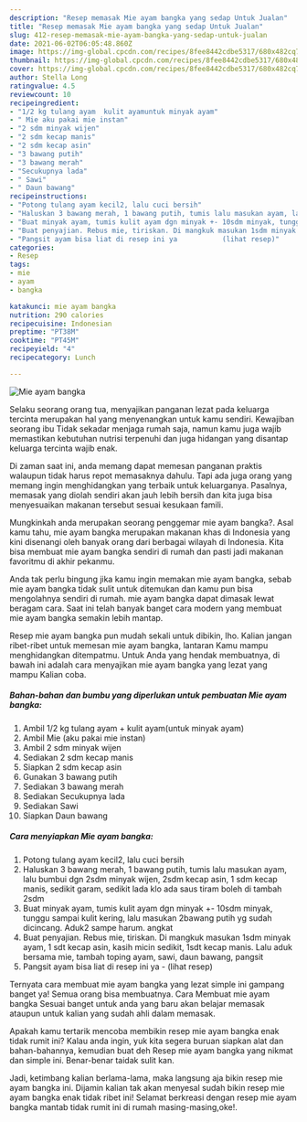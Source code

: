 ```yaml
---
description: "Resep memasak Mie ayam bangka yang sedap Untuk Jualan"
title: "Resep memasak Mie ayam bangka yang sedap Untuk Jualan"
slug: 412-resep-memasak-mie-ayam-bangka-yang-sedap-untuk-jualan
date: 2021-06-02T06:05:48.860Z
image: https://img-global.cpcdn.com/recipes/8fee8442cdbe5317/680x482cq70/mie-ayam-bangka-foto-resep-utama.jpg
thumbnail: https://img-global.cpcdn.com/recipes/8fee8442cdbe5317/680x482cq70/mie-ayam-bangka-foto-resep-utama.jpg
cover: https://img-global.cpcdn.com/recipes/8fee8442cdbe5317/680x482cq70/mie-ayam-bangka-foto-resep-utama.jpg
author: Stella Long
ratingvalue: 4.5
reviewcount: 10
recipeingredient:
- "1/2 kg tulang ayam  kulit ayamuntuk minyak ayam"
- " Mie aku pakai mie instan"
- "2 sdm minyak wijen"
- "2 sdm kecap manis"
- "2 sdm kecap asin"
- "3 bawang putih"
- "3 bawang merah"
- "Secukupnya lada"
- " Sawi"
- " Daun bawang"
recipeinstructions:
- "Potong tulang ayam kecil2, lalu cuci bersih"
- "Haluskan 3 bawang merah, 1 bawang putih, tumis lalu masukan ayam, lalu bumbui dgn 2sdm minyak wijen, 2sdm kecap asin, 1 sdm kecap manis, sedikit garam, sedikit lada klo ada saus tiram boleh di tambah 2sdm"
- "Buat minyak ayam, tumis kulit ayam dgn minyak +- 10sdm minyak, tunggu sampai kulit kering, lalu masukan 2bawang putih yg sudah dicincang. Aduk2 sampe harum. angkat"
- "Buat penyajian. Rebus mie, tiriskan. Di mangkuk masukan 1sdm minyak ayam, 1 sdt kecap asin, kasih micin sedikit, 1sdt kecap manis. Lalu aduk bersama mie, tambah toping ayam, sawi, daun bawang, pangsit"
- "Pangsit ayam bisa liat di resep ini ya           (lihat resep)"
categories:
- Resep
tags:
- mie
- ayam
- bangka

katakunci: mie ayam bangka 
nutrition: 290 calories
recipecuisine: Indonesian
preptime: "PT38M"
cooktime: "PT45M"
recipeyield: "4"
recipecategory: Lunch

---
```



![Mie ayam bangka](https://img-global.cpcdn.com/recipes/8fee8442cdbe5317/680x482cq70/mie-ayam-bangka-foto-resep-utama.jpg)

Selaku seorang orang tua, menyajikan panganan lezat pada keluarga tercinta merupakan hal yang menyenangkan untuk kamu sendiri. Kewajiban seorang ibu Tidak sekadar menjaga rumah saja, namun kamu juga wajib memastikan kebutuhan nutrisi terpenuhi dan juga hidangan yang disantap keluarga tercinta wajib enak.

Di zaman  saat ini, anda memang dapat memesan panganan praktis walaupun tidak harus repot memasaknya dahulu. Tapi ada juga orang yang memang ingin menghidangkan yang terbaik untuk keluarganya. Pasalnya, memasak yang diolah sendiri akan jauh lebih bersih dan kita juga bisa menyesuaikan makanan tersebut sesuai kesukaan famili. 



Mungkinkah anda merupakan seorang penggemar mie ayam bangka?. Asal kamu tahu, mie ayam bangka merupakan makanan khas di Indonesia yang kini disenangi oleh banyak orang dari berbagai wilayah di Indonesia. Kita bisa membuat mie ayam bangka sendiri di rumah dan pasti jadi makanan favoritmu di akhir pekanmu.

Anda tak perlu bingung jika kamu ingin memakan mie ayam bangka, sebab mie ayam bangka tidak sulit untuk ditemukan dan kamu pun bisa mengolahnya sendiri di rumah. mie ayam bangka dapat dimasak lewat beragam cara. Saat ini telah banyak banget cara modern yang membuat mie ayam bangka semakin lebih mantap.

Resep mie ayam bangka pun mudah sekali untuk dibikin, lho. Kalian jangan ribet-ribet untuk memesan mie ayam bangka, lantaran Kamu mampu menghidangkan ditempatmu. Untuk Anda yang hendak membuatnya, di bawah ini adalah cara menyajikan mie ayam bangka yang lezat yang mampu Kalian coba.

<!--inarticleads1-->

##### Bahan-bahan dan bumbu yang diperlukan untuk pembuatan Mie ayam bangka:

1. Ambil 1/2 kg tulang ayam + kulit ayam(untuk minyak ayam)
1. Ambil  Mie (aku pakai mie instan)
1. Ambil 2 sdm minyak wijen
1. Sediakan 2 sdm kecap manis
1. Siapkan 2 sdm kecap asin
1. Gunakan 3 bawang putih
1. Sediakan 3 bawang merah
1. Sediakan Secukupnya lada
1. Sediakan  Sawi
1. Siapkan  Daun bawang




<!--inarticleads2-->

##### Cara menyiapkan Mie ayam bangka:

1. Potong tulang ayam kecil2, lalu cuci bersih
1. Haluskan 3 bawang merah, 1 bawang putih, tumis lalu masukan ayam, lalu bumbui dgn 2sdm minyak wijen, 2sdm kecap asin, 1 sdm kecap manis, sedikit garam, sedikit lada klo ada saus tiram boleh di tambah 2sdm
1. Buat minyak ayam, tumis kulit ayam dgn minyak +- 10sdm minyak, tunggu sampai kulit kering, lalu masukan 2bawang putih yg sudah dicincang. Aduk2 sampe harum. angkat
1. Buat penyajian. Rebus mie, tiriskan. Di mangkuk masukan 1sdm minyak ayam, 1 sdt kecap asin, kasih micin sedikit, 1sdt kecap manis. Lalu aduk bersama mie, tambah toping ayam, sawi, daun bawang, pangsit
1. Pangsit ayam bisa liat di resep ini ya -           (lihat resep)




Ternyata cara membuat mie ayam bangka yang lezat simple ini gampang banget ya! Semua orang bisa membuatnya. Cara Membuat mie ayam bangka Sesuai banget untuk anda yang baru akan belajar memasak ataupun untuk kalian yang sudah ahli dalam memasak.

Apakah kamu tertarik mencoba membikin resep mie ayam bangka enak tidak rumit ini? Kalau anda ingin, yuk kita segera buruan siapkan alat dan bahan-bahannya, kemudian buat deh Resep mie ayam bangka yang nikmat dan simple ini. Benar-benar taidak sulit kan. 

Jadi, ketimbang kalian berlama-lama, maka langsung aja bikin resep mie ayam bangka ini. Dijamin kalian tak akan menyesal sudah bikin resep mie ayam bangka enak tidak ribet ini! Selamat berkreasi dengan resep mie ayam bangka mantab tidak rumit ini di rumah masing-masing,oke!.

